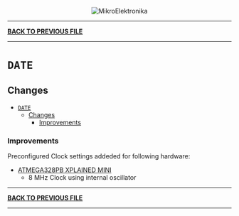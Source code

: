 
<p align="center">
  <img src="http://www.mikroe.com/img/designs/beta/logo_small.png?raw=true" alt="MikroElektronika"/>
</p>

---

**[BACK TO PREVIOUS FILE](../changelog.md)**

---

# `DATE`

## Changes

- [`DATE`](#date)
  - [Changes](#changes)
    + [Improvements](#improvements)

### Improvements

Preconfigured Clock settings addeded for following hardware:

+ [ATMEGA328PB XPLAINED MINI](https://mplab-discover.microchip.com/v2/item/com.microchip.portal.evalboard/com.microchip.subcategories.modules-and-peripherals.analog.ptc/mcu08.atmega328pb-xmini/1.0.0?view=about)
  + 8 MHz Clock using internal oscillator

---

**[BACK TO PREVIOUS FILE](../changelog.md)**

---
